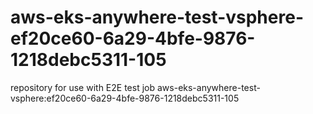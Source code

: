 # aws-eks-anywhere-test-vsphere-ef20ce60-6a29-4bfe-9876-1218debc5311-105
repository for use with E2E test job aws-eks-anywhere-test-vsphere:ef20ce60-6a29-4bfe-9876-1218debc5311-105
